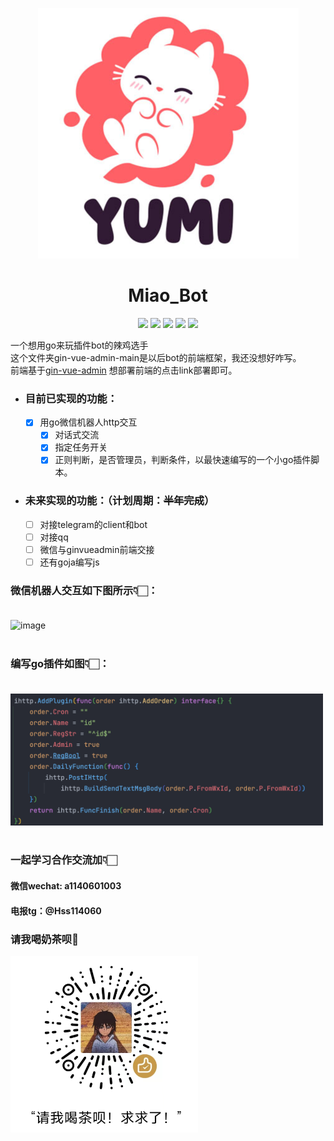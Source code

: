 <p align="center">
<a href="https://typora.io/"><img src="md_images/logo.png" alt="image-20210710130755511" width="417" /></a>
</p>

# <center> Miao_Bot

<div align=center>
<img src="https://img.shields.io/badge/golang-1.16-blue"/>
<img src="https://img.shields.io/badge/gin-1.7.0-lightBlue"/>
<img src="https://img.shields.io/badge/vue-3.2.25-brightgreen"/>
<img src="https://img.shields.io/badge/element--plus-2.0.1-green"/>
<img src="https://img.shields.io/badge/gorm-1.22.5-red"/>
</div>


一个想用go来玩插件bot的辣鸡选手<br>
这个文件夹gin-vue-admin-main是以后bot的前端框架，我还没想好咋写。<br>
前端基于[gin-vue-admin](https://github.com/flipped-aurora/gin-vue-admin)  想部署前端的点击link部署即可。

- ### 目前已实现的功能：<br>
  - [x] 用go微信机器人http交互 <br>
    - [x] 对话式交流<br>
    - [x] 指定任务开关 <br>
    - [x] 正则判断，是否管理员，判断条件，以最快速编写的一个小go插件脚本。<br>

- ### 未来实现的功能：（计划周期：**~~半年完成~~**）<br>
    - [ ] 对接telegram的client和bot<br>
    - [ ]  对接qq<br>
    - [ ]  微信与ginvueadmin前端交接<br>
    - [ ] 还有goja编写js<br>

### 微信机器人交互如下图所示👇🏻：<br><br>

<img width="400" alt="image" src="https://user-images.githubusercontent.com/73318286/177150218-e1431f55-c42b-4fc6-ba8a-68b30707a90a.png"><br>
<br>

### 编写go插件如图👇🏻：<br><br>

<img width="500" alt="image" src="md_images/插件编写.png"><br>
<br>

### 一起学习合作交流加👇🏻<br>

#### 微信wechat: a1140601003<br>

#### 电报tg：@Hss114060

### 请我喝奶茶呗🧋<br>

<img width="300" alt="image" src="md_images/打赏码.png">